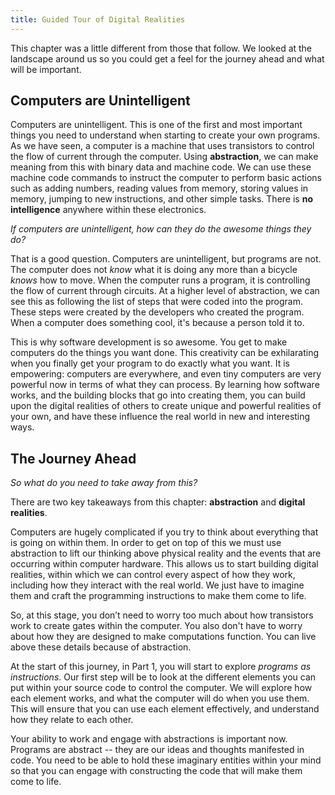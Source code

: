 ```yaml
---
title: Guided Tour of Digital Realities
---
```


This chapter was a little different from those that follow. We looked at the landscape around us so you could get a feel for the journey ahead and what will be important.

## Computers are Unintelligent

Computers are unintelligent. This is one of the first and most important things you need to understand when starting to create your own programs. As we have seen, a computer is a machine that uses transistors to control the flow of current through the computer. Using **abstraction**, we can make meaning from this with binary data and machine code. We can use these machine code commands to instruct the computer to perform basic actions such as adding numbers, reading values from memory, storing values in
memory, jumping to new instructions, and other simple tasks. There is **no intelligence** anywhere within these electronics.

*If computers are unintelligent, how can they do the awesome things they do?*

That is a good question. Computers are unintelligent, but programs are not. The computer does not *know* what it is doing any more than a bicycle *knows* how to move. When the computer runs a program, it is controlling the flow of current through circuits. At a higher level of abstraction, we can see this as following the list of steps that were coded into the program. These steps were created by the developers who created the program. When a computer does something cool, it's because a person told it to.

This is why software development is so awesome. You get to make computers do the things you want done. This creativity can be exhilarating when you finally get your program to do exactly what you want. It is empowering: computers are everywhere, and even tiny computers are very powerful now in terms of what they can process. By learning how software works, and the building blocks that go into creating them, you can build upon the digital realities of others to create unique and powerful realities of your own, and have these influence the real world in new and interesting ways.

## The Journey Ahead

*So what do you need to take away from this?*

There are two key takeaways from this chapter: **abstraction** and **digital realities**.

Computers are hugely complicated if you try to think about everything that is going on within them. In order to get on top of this we must use abstraction to lift our thinking above physical reality and the events that are occurring within computer hardware. This allows us to start building digital realities, within which we can control every aspect of how they work, including how they interact with the real world. We just have to imagine them and craft the programming instructions to make them come to life.

So, at this stage, you don’t need to worry too much about how transistors work to create gates within the computer. You also don't have to worry about how they are designed to make computations function. You can live above these details because of abstraction.

At the start of this journey, in Part 1, you will start to explore *programs as instructions*. Our first step will be to look at the different elements you can put within your source code to control the computer. We will explore how each element works, and what the computer will do when you use them. This will ensure that you can use each element effectively, and understand how they relate to each other.

Your ability to work and engage with abstractions is important now. Programs are abstract -- they are our ideas and thoughts manifested in code. You need to be able to hold these imaginary entities within your mind so that you can engage with constructing the code that will make them come to life.
